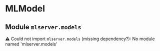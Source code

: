 # MLModel

## Module `mlserver.models`

⚠️ Could not import `mlserver.models` (missing dependency?): No module named 'mlserver.models'

